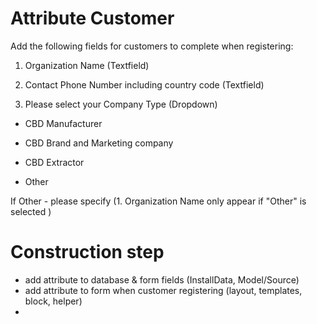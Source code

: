 # Attribute Customer

Add the following fields for customers to complete when registering:

1. Organization Name (Textfield)

2. Contact Phone Number including country code (Textfield)

3. Please select your Company Type (Dropdown)

- CBD Manufacturer

- CBD Brand and Marketing company

- CBD Extractor

- Other

If Other - please specify (1. Organization Name only appear if "Other" is selected )


# Construction step

- add attribute to database & form fields (InstallData, Model/Source)
- add attribute to form when customer registering (layout, templates, block, helper)
- 

